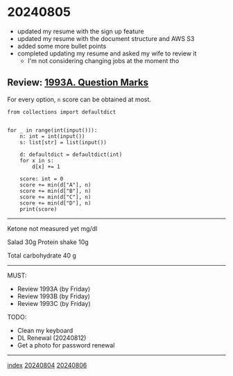 <head><meta name="viewport" content="width=device-width, initial-scale=1.0, user-scalable=yes" /><meta charset="UTF-8"></head>

# 20240805

- updated my resume with the sign up feature
- updated my resume with the document structure and AWS S3
- added some more bullet points
- completed updating my resume and asked my wife to review it
	- I\'m not considering changing jobs at the moment tho

## Review: [1993A. Question Marks](https://codeforces.com/contest/1993/problem/A)

For every option, `n` score can be obtained at most.

```
from collections import defaultdict


for _ in range(int(input())):
    n: int = int(input())
    s: list[str] = list(input())

    d: defaultdict = defaultdict(int)
    for x in s:
        d[x] += 1

    score: int = 0
    score += min(d["A"], n)
    score += min(d["B"], n)
    score += min(d["C"], n)
    score += min(d["D"], n)
    print(score)
```

---

Ketone not measured yet mg/dl

Salad 30g
Protein shake 10g

Total carbohydrate 40 g

---

MUST:

- Review 1993A (by Friday)
- Review 1993B (by Friday)
- Review 1993C (by Friday)

TODO:

- Clean my keyboard
- DL Renewal (20240812)
- Get a photo for password renewal

---

[index](../../index.html)
[20240804](20240804.html)
[20240806](20240806.html)
